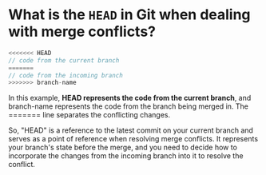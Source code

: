 # What is the `HEAD` in Git when dealing with merge conflicts?

```java
<<<<<<< HEAD
// code from the current branch
=======
// code from the incoming branch
>>>>>>> branch-name
```

In this example, **HEAD represents the code from the current branch**, and branch-name represents the code from the branch being merged in. The ======= line separates the conflicting changes.

So, "HEAD" is a reference to the latest commit on your current branch and serves as a point of reference when resolving merge conflicts. It represents your branch's state before the merge, and you need to decide how to incorporate the changes from the incoming branch into it to resolve the conflict.